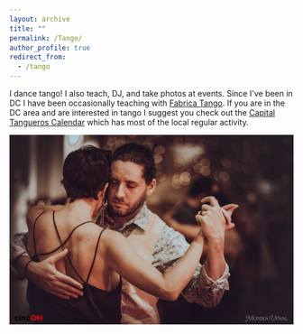 ```yaml
---
layout: archive
title: ""
permalink: /Tango/
author_profile: true
redirect_from:
  - /tango
---
```



I dance tango! I also teach, DJ, and take photos at events. Since I've been in DC I have been occasionally teaching with [Fabrica Tango](https://www.fabricatango.com/our-team). 
If you are in the DC area and are interested in tango I suggest you check out the [Capital Tangueros Calendar](https://sites.google.com/site/dctangocalendar/) which has most of the local regular activity.

![dancing](../images/cinco-dancing-tim.jpg)
